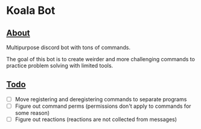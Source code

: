 # Koala Bot

## <u>**About**</u>

Multipurpose discord bot with tons of commands.

The goal of this bot is to create weirder and more challenging
commands to practice problem solving with limited tools.

## <u>**Todo**</u>
  - [ ] Move registering and deregistering commands to separate programs
  - [ ] Figure out command perms (permissions don't apply to commands for some reason)
  - [ ] Figure out reactions (reactions are not collected from messages)
